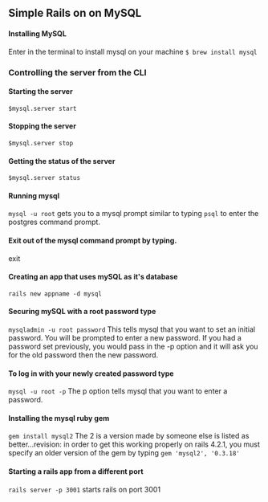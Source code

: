 ## Simple Rails on on MySQL

#### Installing MySQL  
Enter in the terminal to install mysql on your machine
 ```$ brew install mysql```
### Controlling the server from the CLI
#### Starting the server
 ```$mysql.server start```

#### Stopping the server
  ```$mysql.server stop```

#### Getting the status of the server
 ```$mysql.server status```

#### Running mysql
 ```mysql -u root```
 gets you to a mysql prompt similar to typing ```psql``` to enter the postgres command prompt.

#### Exit out of the mysql command prompt by typing.
exit

#### Creating an app that uses mySQL as it's database
```rails new appname -d mysql```

#### Securing mySQL with a root password type
 ```mysqladmin -u root password```
 This tells mysql that you want to set an initial password. You will be prompted to enter a new password. If you had a password set previously, you would pass in the -p option and it will ask you for the old password then the new password.

#### To log in with your newly created password type
 ```mysql -u root -p```
 The p option tells mysql that you want to enter a password.

#### Installing the mysql ruby gem
 ```gem install mysql2```
 The 2 is a version made by someone else is listed as better...revision: in order to get this working properly on rails 4.2.1, you must specify an older version of the gem by typing ```gem 'mysql2', '0.3.18'```


#### Starting a rails app from a different port
```rails server -p 3001```
starts rails on port 3001
